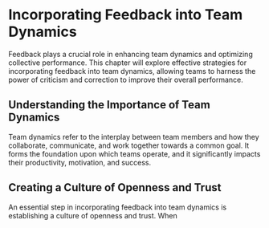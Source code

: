 Incorporating Feedback into Team Dynamics
==================================================

Feedback plays a crucial role in enhancing team dynamics and optimizing collective performance. This chapter will explore effective strategies for incorporating feedback into team dynamics, allowing teams to harness the power of criticism and correction to improve their overall performance.

Understanding the Importance of Team Dynamics
---------------------------------------------

Team dynamics refer to the interplay between team members and how they collaborate, communicate, and work together towards a common goal. It forms the foundation upon which teams operate, and it significantly impacts their productivity, motivation, and success.

Creating a Culture of Openness and Trust
----------------------------------------

An essential step in incorporating feedback into team dynamics is establishing a culture of openness and trust. When
